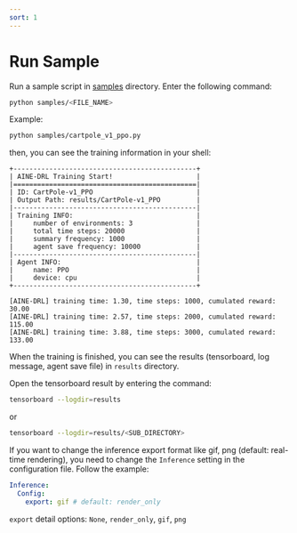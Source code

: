 ```yaml
---
sort: 1
---
```


# Run Sample

Run a sample script in [samples](samples/) directory. Enter the following command:

```bash
python samples/<FILE_NAME>
```

Example:

```bash
python samples/cartpole_v1_ppo.py
```

then, you can see the training information in your shell:

```
+----------------------------------------------+
| AINE-DRL Training Start!                     |
|==============================================|
| ID: CartPole-v1_PPO                          |
| Output Path: results/CartPole-v1_PPO         |
|----------------------------------------------|
| Training INFO:                               |
|     number of environments: 3                |
|     total time steps: 20000                  |
|     summary frequency: 1000                  |
|     agent save frequency: 10000              |
|----------------------------------------------|
| Agent INFO:                                  |
|     name: PPO                                |
|     device: cpu                              |
+----------------------------------------------+

[AINE-DRL] training time: 1.30, time steps: 1000, cumulated reward: 30.00
[AINE-DRL] training time: 2.57, time steps: 2000, cumulated reward: 115.00
[AINE-DRL] training time: 3.88, time steps: 3000, cumulated reward: 133.00
```

When the training is finished, you can see the results (tensorboard, log message, agent save file) in `results` directory.

Open the tensorboard result by entering the command:

```bash
tensorboard --logdir=results
```

or

```bash
tensorboard --logdir=results/<SUB_DIRECTORY>
```

If you want to change the inference export format like gif, png (default: real-time rendering), you need to change the `Inference` setting in the configuration file. Follow the example:

```yaml
Inference:
  Config:
    export: gif # default: render_only
```

`export` detail options: `None`, `render_only`, `gif`, `png`